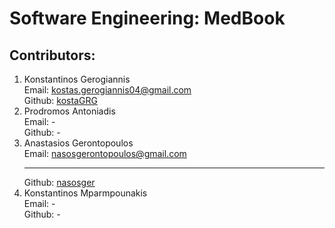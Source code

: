 # Software Engineering: MedBook
## Contributors:
1. Konstantinos Gerogiannis  
   Email: kostas.gerogiannis04@gmail.com   
   Github: [kostaGRG](https://github.com/kostaGRG)
2. Prodromos Antoniadis  
   Email: -  
   Github: -  
3. Anastasios Gerontopoulos  
   Email: nasosgerontopoulos@gmail.com <hr>
   Github: [nasosger](https://github.com/nasosger) 
5. Konstantinos Mparmpounakis  
   Email: -  
   Github: -  
